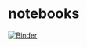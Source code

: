 # notebooks

[![Binder](https://mybinder.org/badge_logo.svg)](https://mybinder.org/v2/gh/tomasderner97/notebooks/master)
